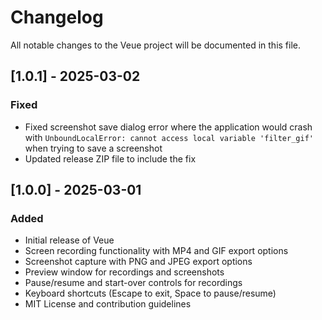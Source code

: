 # Changelog

All notable changes to the Veue project will be documented in this file.

## [1.0.1] - 2025-03-02

### Fixed
- Fixed screenshot save dialog error where the application would crash with `UnboundLocalError: cannot access local variable 'filter_gif'` when trying to save a screenshot
- Updated release ZIP file to include the fix

## [1.0.0] - 2025-03-01

### Added
- Initial release of Veue
- Screen recording functionality with MP4 and GIF export options
- Screenshot capture with PNG and JPEG export options
- Preview window for recordings and screenshots
- Pause/resume and start-over controls for recordings
- Keyboard shortcuts (Escape to exit, Space to pause/resume)
- MIT License and contribution guidelines 